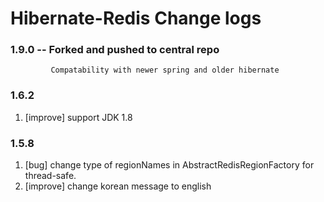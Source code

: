 # Hibernate-Redis Change logs

### 1.9.0 -- Forked and pushed to central repo
             Compatability with newer spring and older hibernate

### 1.6.2

  1. [improve] support JDK 1.8 

### 1.5.8

  1. [bug]  change type of regionNames in AbstractRedisRegionFactory for thread-safe.
  2. [improve] change korean message to english
